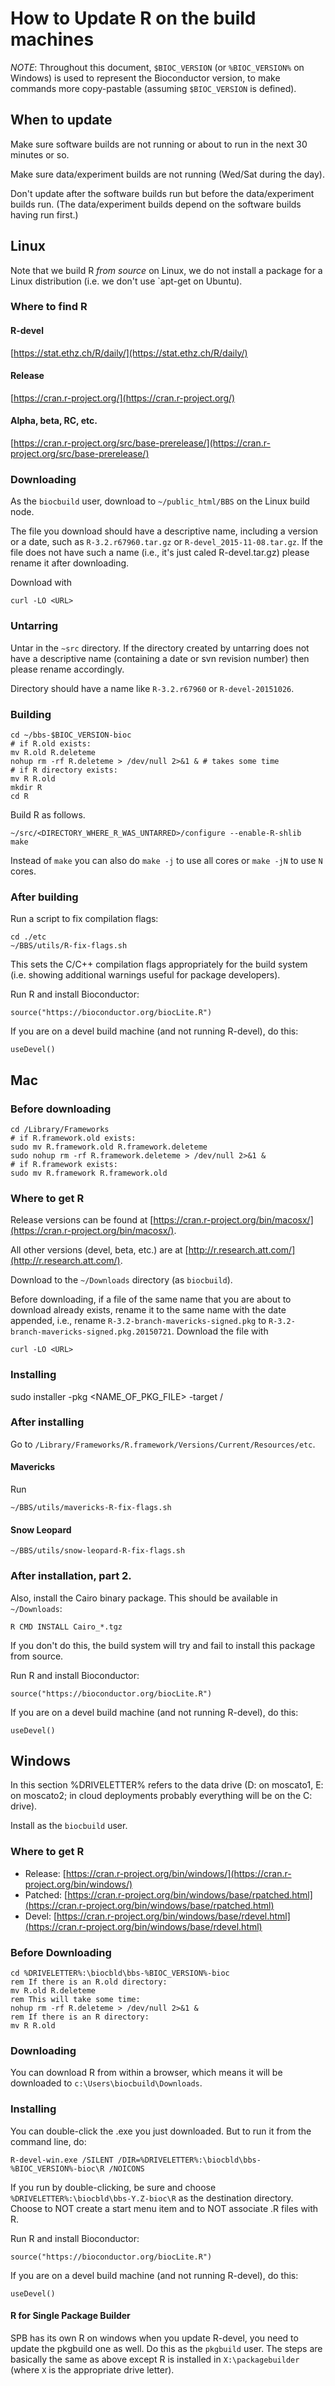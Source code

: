 # How to Update R on the build machines

*NOTE*: Throughout this document, `$BIOC_VERSION` 
(or `%BIOC_VERSION%` on Windows) is
used to represent the Bioconductor version, to make
commands more copy-pastable (assuming `$BIOC_VERSION`
is defined).

## When to update

Make sure software builds are not running or about
to run in the next 30 minutes or so.

Make sure data/experiment builds are not running
(Wed/Sat during the day).

Don't update after the software builds run
but before the data/experiment builds run.
(The data/experiment builds depend on
the software builds having run first.)



## Linux

Note that we build R *from source* on Linux, we do not
install a package for a Linux distribution
(i.e. we don't use `apt-get on Ubuntu).

### Where to find R

#### R-devel

[https://stat.ethz.ch/R/daily/](https://stat.ethz.ch/R/daily/)

#### Release

[https://cran.r-project.org/](https://cran.r-project.org/)

#### Alpha, beta, RC, etc.

[https://cran.r-project.org/src/base-prerelease/](https://cran.r-project.org/src/base-prerelease/)

### Downloading


As the `biocbuild` user, download to `~/public_html/BBS`
on the Linux build node.

The file you download should have a descriptive name, including
a version or a date, such as `R-3.2.r67960.tar.gz` or
`R-devel_2015-11-08.tar.gz`. If the file does not have such
a name (i.e., it's just caled R-devel.tar.gz) please rename
it after downloading.

Download with 

    curl -LO <URL>

### Untarring

Untar in the `~src` directory. 
If the directory created by untarring does not have
a descriptive name (containing a date or svn revision
number) then please rename accordingly.

Directory should have a name like `R-3.2.r67960`
or `R-devel-20151026`.

### Building


    cd ~/bbs-$BIOC_VERSION-bioc
    # if R.old exists:
    mv R.old R.deleteme 
    nohup rm -rf R.deleteme > /dev/null 2>&1 & # takes some time
    # if R directory exists:
    mv R R.old
    mkdir R    
    cd R


Build R as follows.

    ~/src/<DIRECTORY_WHERE_R_WAS_UNTARRED>/configure --enable-R-shlib
    make 

Instead of `make` you can also do `make -j` to use
all cores or `make -jN` to use `N` cores.

### After building

Run a script to fix compilation flags:

    cd ./etc
    ~/BBS/utils/R-fix-flags.sh 

This sets the C/C++ compilation flags appropriately
for the build system (i.e. showing additional
warnings useful for package developers).

Run R and install Bioconductor:

    source("https://bioconductor.org/biocLite.R")

If you are on a devel build machine (and not running
R-devel), do this:

    useDevel()



## Mac


### Before downloading

    cd /Library/Frameworks
    # if R.framework.old exists:
    sudo mv R.framework.old R.framework.deleteme
    sudo nohup rm -rf R.framework.deleteme > /dev/null 2>&1 &
    # if R.framework exists:
    sudo mv R.framework R.framework.old


### Where to get R

Release versions can be found at
[https://cran.r-project.org/bin/macosx/](https://cran.r-project.org/bin/macosx/).

All other versions (devel, beta, etc.) are at
[http://r.research.att.com/](http://r.research.att.com/).

Download to the `~/Downloads` directory (as `biocbuild`).

Before downloading, if a file of the same name
that you are about to download already exists,
rename it to the same name with the date appended,
i.e., rename `R-3.2-branch-mavericks-signed.pkg`
to `R-3.2-branch-mavericks-signed.pkg.20150721`.
Download the file with 

    curl -LO <URL>

### Installing

sudo installer -pkg <NAME_OF_PKG_FILE> -target /

### After installing

Go to `/Library/Frameworks/R.framework/Versions/Current/Resources/etc`.

#### Mavericks

Run

    ~/BBS/utils/mavericks-R-fix-flags.sh 

#### Snow Leopard

    ~/BBS/utils/snow-leopard-R-fix-flags.sh 


### After installation, part 2.

Also, install the Cairo binary package. This should be available
in `~/Downloads`:

    R CMD INSTALL Cairo_*.tgz

If you don't do this, the build system will try and
fail to install this package from source.

Run R and install Bioconductor:

    source("https://bioconductor.org/biocLite.R")

If you are on a devel build machine (and not running
R-devel), do this:

    useDevel()



## Windows

In this section %DRIVELETTER% refers to
the data drive (D: on moscato1, E: on moscato2;
in cloud deployments probably everything will be
on the C: drive).

Install as the `biocbuild` user.

### Where to get R

 * Release: [https://cran.r-project.org/bin/windows/](https://cran.r-project.org/bin/windows/)
 * Patched: [https://cran.r-project.org/bin/windows/base/rpatched.html](https://cran.r-project.org/bin/windows/base/rpatched.html)
 * Devel: [https://cran.r-project.org/bin/windows/base/rdevel.html](https://cran.r-project.org/bin/windows/base/rdevel.html)

### Before Downloading


    cd %DRIVELETTER%:\biocbld\bbs-%BIOC_VERSION%-bioc 
    rem If there is an R.old directory:
    mv R.old R.deleteme
    rem This will take some time:
    nohup rm -rf R.deleteme > /dev/null 2>&1 &
    rem If there is an R directory:
    mv R R.old

### Downloading

 You can download R from within a browser, which
 means it will be downloaded to
 `c:\Users\biocbuild\Downloads`.

### Installing

You can double-click the .exe you just downloaded.
But to run it from the command line, do:

    R-devel-win.exe /SILENT /DIR=%DRIVELETTER%:\biocbld\bbs-%BIOC_VERSION%-bioc\R /NOICONS

If you run by double-clicking, be sure and choose
`%DRIVELETTER%:\biocbld\bbs-Y.Z-bioc\R` as the
destination directory. Choose to NOT create a
start menu item and to NOT associate .R files
with R.


Run R and install Bioconductor:

    source("https://bioconductor.org/biocLite.R")

If you are on a devel build machine (and not
running R-devel), do this:

    useDevel()

#### R for Single Package Builder

SPB has its own R on windows
when you update R-devel, you need to update the pkgbuild one as well.
Do this as the `pkgbuild` user. The steps are basically the same as
above except R is installed in `X:\packagebuilder` (where `X`
is the appropriate drive letter).


